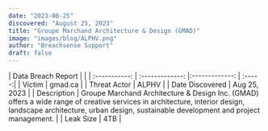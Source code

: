 ```yaml
---
date: "2023-08-25"
discovered: "August 25, 2023"
title: "Groupe Marchand Architecture & Design (GMAD)"
image: "images/blog/ALPHV.png"
author: "Breachsense Support"
draft: false
---
```


| Data Breach Report           |              | 
| :-----------: | :-------------:     |:-------------:    | :-----:|
| Victim      | gmad.ca      | 
| Threat Actor      | ALPHV      | 
| Date Discovered      | Aug 25, 2023      | 
| Description      | Groupe Marchand Architecture & Design Inc. (GMAD) offers a wide range of creative services in architecture, interior design, landscape architecture, urban design, sustainable development and project management.      | 
| Leak Size      | 4TB      | 


